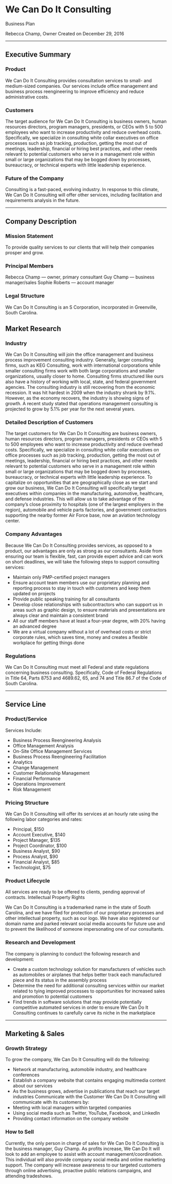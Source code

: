 # We Can Do It Consulting
Business Plan

Rebecca Champ, Owner
Created on December 29, 2016

---

## Executive Summary

### Product
We Can Do It Consulting provides consultation services to small- and medium-sized companies. Our services include office management and business process reengineering to improve efficiency and reduce administrative costs.

### Customers
The target audience for We Can Do It Consulting is business owners, human resources directors, program managers, presidents, or CEOs with 5 to 500 employees who want to increase productivity and reduce overhead costs. Specifically, we specialize in consulting white collar executives on office processes such as job tracking, production, getting the most out of meetings, leadership, financial or hiring best practices, and other needs relevant to potential customers who serve in a management role within small or large organizations that may be bogged down by processes, bureaucracy, or technical experts with little leadership experience.

### Future of the Company
Consulting is a fast-paced, evolving industry. In response to this climate, We Can Do It Consulting will offer other services, including facilitation and requirements analysis in the future.

--- 

## Company Description

### Mission Statement
To provide quality services to our clients that will help their companies prosper and grow.

### Principal Members
Rebecca Champ — owner, primary consultant
Guy Champ — business manager/sales
Sophie Roberts — account manager

### Legal Structure
We Can Do It Consulting is an S Corporation, incorporated in Greenville, South Carolina.

## Market Research

### Industry
We Can Do It Consulting will join the office management and business process improvement consulting industry. Generally, larger consulting firms, such as KEG Consulting, work with international corporations while smaller consulting firms work with both large corporations and smaller organizations, usually closer to home. Consulting firms structured like ours also have a history of working with local, state, and federal government agencies. The consulting industry is still recovering from the economic recession. It was hit hardest in 2009 when the industry shrank by 9.1%. However, as the economy recovers, the industry is showing signs of growth. A recent study stated that operations management consulting is projected to grow by 5.1% per year for the next several years.

### Detailed Description of Customers
The target customers for We Can Do It Consulting are business owners, human resources directors, program managers, presidents or CEOs with 5 to 500 employees who want to increase productivity and reduce overhead costs. Specifically, we specialize in consulting white collar executives on office processes such as job tracking, production, getting the most out of meetings, leadership, financial or hiring best practices, and other needs relevant to potential customers who serve in a management role within small or large organizations that may be bogged down by processes, bureaucracy, or technical experts with little leadership experience. To capitalize on opportunities that are geographically close as we start and grow our business, We Can Do It Consulting will specifically target executives within companies in the manufacturing, automotive, healthcare, and defense industries. This will allow us to take advantage of the company’s close proximity to hospitals (one of the largest employers in the region), automobile and vehicle parts factories, and government contractors supporting the nearby former Air Force base, now an aviation technology center.

### Company Advantages
Because We Can Do It Consulting provides services, as opposed to a product, our advantages are only as strong as our consultants. Aside from ensuring our team is flexible, fast, can provide expert advice and can work on short deadlines, we will take the following steps to support consulting services:

* Maintain only PMP-certified project managers
* Ensure account team members use our proprietary planning and reporting process to stay in touch with customers and keep them updated on projects
* Provide public speaking training for all consultants
* Develop close relationships with subcontractors who can support us in areas such as graphic design, to ensure materials and presentations are always clear and maintain a consistent brand
* All our staff members have at least a four-year degree, with 20% having an advanced degree
* We are a virtual company without a lot of overhead costs or strict corporate rules, which saves time, money and creates a flexible workplace for getting things done

### Regulations
We Can Do It Consulting must meet all Federal and state regulations concerning business consulting. Specifically, Code of Federal Regulations in Title 64, Parts 8753 and 4689.62, 65, and 74 and Title 86.7 of the Code of South Carolina.

--- 

## Service Line

### Product/Service
Services Include:
* Business Process Reengineering Analysis
*  Office Management Analysis
*  On-Site Office Management Services
*  Business Process Reengineering Facilitation
*  Analytics
*  Change Management
*  Customer Relationship Management
*  Financial Performance
*  Operations Improvement
*  Risk Management

### Pricing Structure
We Can Do It Consulting will offer its services at an hourly rate using the following labor categories and rates:
*  Principal, $150
*  Account Executive, $140
*  Project Manager, $135
*  Project Coordinator, $100
*  Business Analyst, $90
*  Process Analyst, $90
*  Financial Analyst, $85
*  Technologist, $75

### Product Lifecycle
All services are ready to be offered to clients, pending approval of contracts.
Intellectual Property Rights

We Can Do It Consulting is a trademarked name in the state of South Carolina, and we have filed for protection of our proprietary processes and other intellectual property, such as our logo. We have also registered our domain name and parked relevant social media accounts for future use and to prevent the likelihood of someone impersonating one of our consultants.

### Research and Development
The company is planning to conduct the following research and development:
*  Create a custom technology solution for manufacturers of vehicles such as automobiles or airplanes that helps better track each manufactured piece and its status in the assembly process
*  Determine the need for additional consulting services within our market related to tying improved processes to opportunities for increased sales and promotion to potential customers
*  Find trends in software solutions that may provide potentially competitive automated services in order to ensure We Can Do It Consulting continues to carefully carve its niche in the marketplace

---

## Marketing & Sales
### Growth Strategy
To grow the company, We Can Do It Consulting will do the following:
*  Network at manufacturing, automobile industry, and healthcare conferences
*  Establish a company website that contains engaging multimedia content about our services
*  As the business grows, advertise in publications that reach our target industries
Communicate with the Customer
We Can Do It Consulting will communicate with its customers by:
*  Meeting with local managers within targeted companies
*  Using social media such as Twitter, YouTube, Facebook, and LinkedIn
*  Providing contact information on the company website

### How to Sell
Currently, the only person in charge of sales for We Can Do It Consulting is the business manager, Guy Champ. As profits increase, We Can Do It will look to add an employee to assist with account management/coordination. This individual will also provide company social media and online marketing support. The company will increase awareness to our targeted customers through online advertising, proactive public relations campaigns, and attending tradeshows.
 